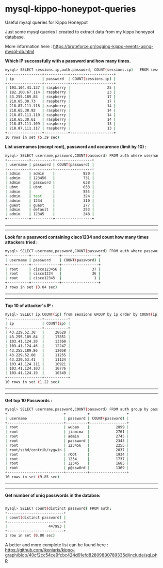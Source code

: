 # mysql-kippo-honeypot-queries
Useful mysql queries for Kippo Honeypot

Just some mysql queries I created to extract data from my kippo honeypot database.

More information here : https://bruteforce.gr/logging-kippo-events-using-mysql-db.html


**Which IP successfully with a password and how many times.**

```bash
mysql> SELECT sessions.ip,auth.password, COUNT(sessions.ip)   FROM sessions INNER JOIN auth ON sessions.id = auth.session   where auth.password="raspberry"   GROUP BY sessions.ip   ORDER BY COUNT(sessions.ip) DESC LIMIT 10;
+----------------+-----------+--------------------+
| ip             | password  | COUNT(sessions.ip) |
+----------------+-----------+--------------------+
| 193.104.41.137 | raspberry |                 25 |
| 182.100.67.114 | raspberry |                 23 |
| 43.255.189.84  | raspberry |                 17 |
| 218.65.30.73   | raspberry |                 17 |
| 218.87.111.116 | raspberry |                 14 |
| 218.65.30.92   | raspberry |                 14 |
| 218.87.111.110 | raspberry |                 14 |
| 218.65.30.61   | raspberry |                 14 |
| 218.87.111.109 | raspberry |                 13 |
| 218.87.111.117 | raspberry |                 13 |
+----------------+-----------+--------------------+
10 rows in set (5.39 sec)
```



**List usernames (except root), password and occurence (limit by 10) :**

```bash
mysql> SELECT username,password,COUNT(password) FROM auth where username not like 'root' group by password order by COUNT(password) desc limit 10;
+----------+----------+-----------------+
| username | password | COUNT(password) |
+----------+----------+-----------------+
| admin    | admin    |             820 |
| admin    | 123456   |             731 |
| admin    | password |             638 |
| ubnt     | ubnt     |             633 |
| admin    |          |             553 |
| admin    | test     |             324 |
| admin    | 1234     |             310 |
| guest    | guest    |             277 |
| admin    | default  |             253 |
| admin    | 12345    |             248 |
+----------+----------+-----------------+

```
---
---
**Look for a password containing cisco1234 and count how many times attackers tried :**

```bash
mysql> SELECT username,password,COUNT(password) FROM auth where password like '%cisco1234%' group by password order by COUNT(password) desc limit 10;
+----------+-------------+-----------------+
| username | password    | COUNT(password) |
+----------+-------------+-----------------+
| root     | cisco123456 |              37 |
| root     | cisco1234   |              36 |
| root     | cisco12345  |               1 |
+----------+-------------+-----------------+
3 rows in set (3.84 sec)

```
---
---
**Top 10 of attacker's IP :**

```bash
mysql> SELECT ip,COUNT(ip) from sessions GROUP by ip order by COUNT(ip) desc limit 10;
+----------------+-----------+
| ip             | COUNT(ip) |
+----------------+-----------+
| 43.229.52.38   |     28628 |
| 43.255.189.84  |     17851 |
| 103.41.124.20  |     13360 |
| 103.41.124.46  |     12247 |
| 43.255.189.86  |     12058 |
| 43.229.52.60   |     11255 |
| 43.229.53.41   |     11124 |
| 103.41.124.111 |     10921 |
| 103.41.124.103 |     10776 |
| 103.41.124.19  |     10349 |
+----------------+-----------+
10 rows in set (1.22 sec)
```
---
---
**Get top 10 Passwords :**

```bash
mysql> SELECT username,password,COUNT(password) FROM auth group by password order by COUNT(password) desc limit 10;
+--------------------------+----------+-----------------+
| username                 | password | COUNT(password) |
+--------------------------+----------+-----------------+
| root                     | wubao    |            2899 |
| root                     | jiamima  |            2761 |
| root                     | admin    |            2745 |
| root                     | password |            2343 |
| root                     | 123456   |            2255 |
| root/sshd/contrib/cygwin |          |            2037 |
| root                     | rOOt     |            1934 |
| root                     | 1234     |            1737 |
| root                     | 12345    |            1685 |
| root                     | p@ssw0rd |            1369 |
+--------------------------+----------+-----------------+
10 rows in set (9.85 sec)

```
---
---




**Get number of uniq passwords in the databse:**

```bash

mysql> SELECT count(distinct password) FROM auth;
+--------------------------+
| count(distinct password) |
+--------------------------+
|                   447993 |
+--------------------------+
1 row in set (0.00 sec)
```

A better and more complete list can be found here : https://github.com/ikoniaris/kippo-graph/blob/40cf2cc54ce9fcbc424d91efd82809830789335d/include/sql.php

